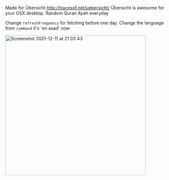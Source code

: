 Made for Übersicht http://tracesof.net/uebersicht/
Übersicht is awesome for your OSX desktop.
Random Quran Ayah everyday

Change `refreshFrequency` for fetching before one day.
Change the language from `command` it's 'en.asad' now

<img width="445" alt="Screenshot 2021-12-11 at 21 03 43" src="https://user-images.githubusercontent.com/18601660/145690038-f347faef-b2b6-47b1-b0a8-ad83598862dc.png">

